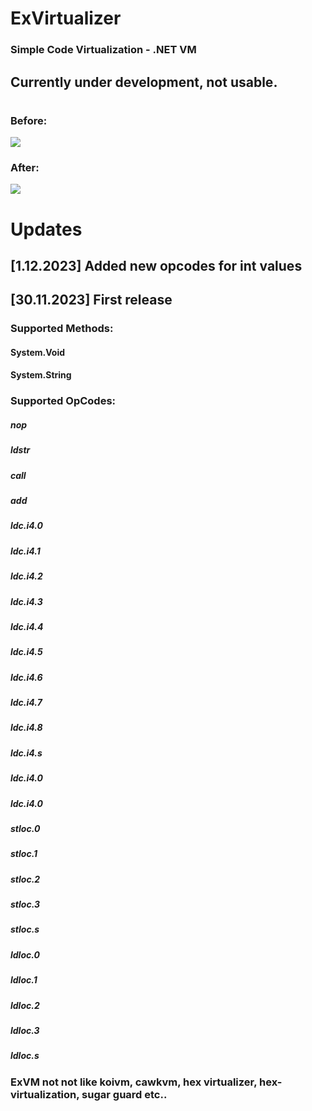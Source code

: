 # ExVirtualizer 
### Simple Code Virtualization - .NET VM
## Currently under development, not usable.

#
### Before:
![](https://cdn.discordapp.com/attachments/1139982456204841003/1179802912583589979/before.png)

### After:
![](https://cdn.discordapp.com/attachments/1139982456204841003/1179804320481423400/after.png)

# Updates
## [1.12.2023] Added new opcodes for int values 
## [30.11.2023] First release

### Supported Methods:
#### System.Void
#### System.String

### Supported OpCodes:
##### nop
##### ldstr
##### call
##### add
##### ldc.i4.0
##### ldc.i4.1
##### ldc.i4.2
##### ldc.i4.3
##### ldc.i4.4
##### ldc.i4.5
##### ldc.i4.6
##### ldc.i4.7
##### ldc.i4.8
##### ldc.i4.s
##### ldc.i4.0
##### ldc.i4.0
##### stloc.0
##### stloc.1
##### stloc.2
##### stloc.3
##### stloc.s
##### ldloc.0
##### ldloc.1
##### ldloc.2
##### ldloc.3
##### ldloc.s


### ExVM not not like koivm, cawkvm, hex virtualizer, hex-virtualization, sugar guard etc..
